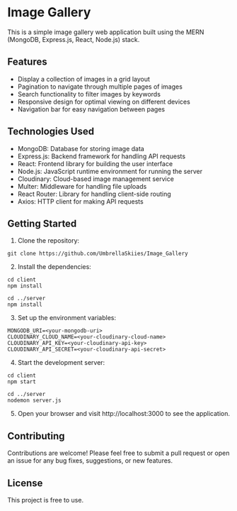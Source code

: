# Image Gallery

This is a simple image gallery web application built using the MERN (MongoDB, Express.js, React, Node.js) stack.

## Features

- Display a collection of images in a grid layout
- Pagination to navigate through multiple pages of images
- Search functionality to filter images by keywords
- Responsive design for optimal viewing on different devices
- Navigation bar for easy navigation between pages

## Technologies Used

- MongoDB: Database for storing image data
- Express.js: Backend framework for handling API requests
- React: Frontend library for building the user interface
- Node.js: JavaScript runtime environment for running the server
- Cloudinary: Cloud-based image management service
- Multer: Middleware for handling file uploads
- React Router: Library for handling client-side routing
- Axios: HTTP client for making API requests

## Getting Started

1. Clone the repository:

```shell
git clone https://github.com/UmbrellaSkiies/Image_Gallery
```

2. Install the dependencies:

```shell
cd client
npm install

cd ../server
npm install
```

3. Set up the environment variables:

```shell
MONGODB_URI=<your-mongodb-uri>
CLOUDINARY_CLOUD_NAME=<your-cloudinary-cloud-name>
CLOUDINARY_API_KEY=<your-cloudinary-api-key>
CLOUDINARY_API_SECRET=<your-cloudinary-api-secret>
```

4. Start the development server:

```shell
cd client
npm start

cd ../server
nodemon server.js
```

5. Open your browser and visit http://localhost:3000 to see the application.

## Contributing
Contributions are welcome! Please feel free to submit a pull request or open an issue for any bug fixes, suggestions, or new features.

## License
This project is free to use.
